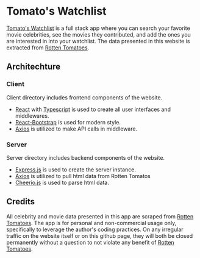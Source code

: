 # Tomato's Watchlist

[Tomato's Watchlist](https://tomatos-watchlist.herokuapp.com) is a full stack app where you can search your favorite movie celebrities, see the movies they contributed, and add the ones you are interested in into your watchlist. 
The data presented in this website is extracted from [Rotten Tomatoes](https://www.rottentomatoes.com).

## Architechture
### Client
Client directory includes frontend components of the website. 
- [React](https://reactjs.org) with [Typescript](https://www.typescriptlang.org) is used to create all user interfaces and middlewares.
- [React-Bootstrap](https://react-bootstrap.github.io) is used for modern style.
- [Axios](https://www.npmjs.com/package/axios) is utilized to make API calls in middleware.

### Server
Server directory includes backend components of the website. 
- [Express.js](https://expressjs.com) is used to create the server instance.
- [Axios](https://www.npmjs.com/package/axios) is utilized to pull html data from Rotten Tomatos
- [Cheerio.js](https://cheerio.js.org) is used to parse html data.

## Credits
All celebrity and movie data presented in this app are scraped from [Rotten Tomatoes](https://www.rottentomatoes.com). The app is for personal and non-commercial usage only, specifically to leverage the author's coding practices. On any irregular traffic on the website itself or on this github page, they will both be closed permanently without a question to not violate any benefit of [Rotten Tomatoes](https://www.rottentomatoes.com).
